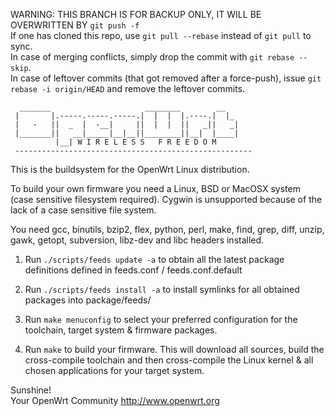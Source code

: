 WARNING: THIS BRANCH IS FOR BACKUP ONLY, IT WILL BE OVERWRITTEN BY `git push -f`  
If one has cloned this repo, use `git pull --rebase` instead of `git pull` to sync.  
In case of merging conflicts, simply drop the commit with `git rebase --skip`.  
In case of leftover commits (that got removed after a force-push), issue `git rebase -i origin/HEAD` 
and remove the leftover commits.

```
  _______                     ________        __
 |       |.-----.-----.-----.|  |  |  |.----.|  |_
 |   -   ||  _  |  -__|     ||  |  |  ||   _||   _|
 |_______||   __|_____|__|__||________||__|  |____|
          |__| W I R E L E S S   F R E E D O M
 -----------------------------------------------------
```

This is the buildsystem for the OpenWrt Linux distribution.

To build your own firmware you need a Linux, BSD or MacOSX system (case
sensitive filesystem required). Cygwin is unsupported because of the lack
of a case sensitive file system.

You need gcc, binutils, bzip2, flex, python, perl, make, find, grep, diff,
unzip, gawk, getopt, subversion, libz-dev and libc headers installed.

1. Run `./scripts/feeds update -a` to obtain all the latest package definitions
defined in feeds.conf / feeds.conf.default

2. Run `./scripts/feeds install -a` to install symlinks for all obtained
packages into package/feeds/

3. Run `make menuconfig` to select your preferred configuration for the
toolchain, target system & firmware packages.

4. Run `make` to build your firmware. This will download all sources, build
the cross-compile toolchain and then cross-compile the Linux kernel & all
chosen applications for your target system.

Sunshine!  
	Your OpenWrt Community
	http://www.openwrt.org
